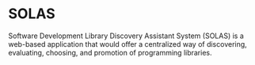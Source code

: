 # SOLAS
Software Development Library Discovery Assistant System (SOLAS) is a web-based application that would offer a centralized way of discovering, evaluating, choosing, and promotion of programming libraries.

